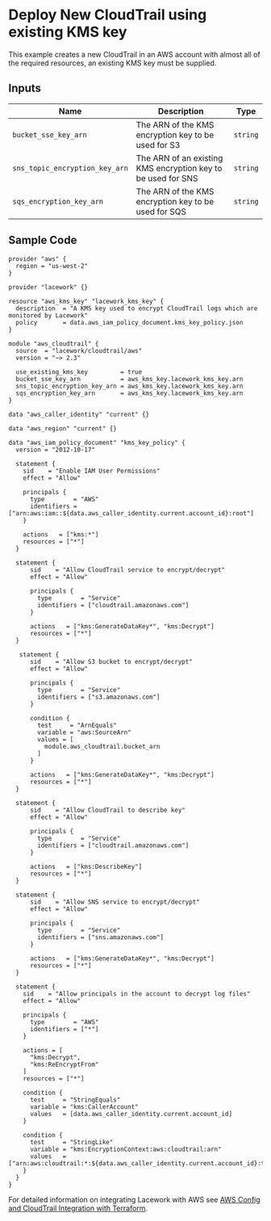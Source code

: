 # Deploy New CloudTrail using existing KMS key

This example creates a new CloudTrail in an AWS account with almost all of the required resources, an existing KMS key must be supplied.

## Inputs

| Name                   | Description                                           | Type   |
| ---------------------- | ----------------------------------------------------- | ------ |
| `bucket_sse_key_arn` | The ARN of the KMS encryption key to be used for S3 | `string` |
| `sns_topic_encryption_key_arn` | The ARN of an existing KMS encryption key to be used for SNS | `string` |
| `sqs_encryption_key_arn` | The ARN of the KMS encryption key to be used for SQS | `string` |

## Sample Code

```hcl
provider "aws" {
  region = "us-west-2"
}

provider "lacework" {}

resource "aws_kms_key" "lacework_kms_key" {
  description  = "A KMS key used to encrypt CloudTrail logs which are monitored by Lacework"
  policy       = data.aws_iam_policy_document.kms_key_policy.json
}

module "aws_cloudtrail" {
  source  = "lacework/cloudtrail/aws"
  version = "~> 2.3"

  use_existing_kms_key         = true
  bucket_sse_key_arn           = aws_kms_key.lacework_kms_key.arn
  sns_topic_encryption_key_arn = aws_kms_key.lacework_kms_key.arn
  sqs_encryption_key_arn       = aws_kms_key.lacework_kms_key.arn
}

data "aws_caller_identity" "current" {}

data "aws_region" "current" {}

data "aws_iam_policy_document" "kms_key_policy" {
  version = "2012-10-17"

  statement {
    sid    = "Enable IAM User Permissions"
    effect = "Allow"

    principals {
      type        = "AWS"
      identifiers = ["arn:aws:iam::${data.aws_caller_identity.current.account_id}:root"]
    }

    actions   = ["kms:*"]
    resources = ["*"]
  }

  statement {
      sid    = "Allow CloudTrail service to encrypt/decrypt"
      effect = "Allow"

      principals {
        type        = "Service"
        identifiers = ["cloudtrail.amazonaws.com"]
      }

      actions   = ["kms:GenerateDataKey*", "kms:Decrypt"]
      resources = ["*"]
  }

   statement {
      sid    = "Allow S3 bucket to encrypt/decrypt"
      effect = "Allow"

      principals {
        type        = "Service"
        identifiers = ["s3.amazonaws.com"]
      }

      condition {
        test     = "ArnEquals"
        variable = "aws:SourceArn"
        values = [
          module.aws_cloudtrail.bucket_arn
        ]
      }

      actions   = ["kms:GenerateDataKey*", "kms:Decrypt"]
      resources = ["*"]
  }

  statement {
      sid    = "Allow CloudTrail to describe key"
      effect = "Allow"

      principals {
        type        = "Service"
        identifiers = ["cloudtrail.amazonaws.com"]
      }

      actions   = ["kms:DescribeKey"]
      resources = ["*"]
  }

  statement {
      sid    = "Allow SNS service to encrypt/decrypt"
      effect = "Allow"

      principals {
        type        = "Service"
        identifiers = ["sns.amazonaws.com"]
      }

      actions   = ["kms:GenerateDataKey*", "kms:Decrypt"]
      resources = ["*"]
  }

  statement {
    sid    = "Allow principals in the account to decrypt log files"
    effect = "Allow"

    principals {
      type        = "AWS"
      identifiers = ["*"]
    }

    actions = [
      "kms:Decrypt",
      "kms:ReEncryptFrom"
    ]
    resources = ["*"]

    condition {
      test     = "StringEquals"
      variable = "kms:CallerAccount"
      values   = [data.aws_caller_identity.current.account_id]
    }

    condition {
      test     = "StringLike"
      variable = "kms:EncryptionContext:aws:cloudtrail:arn"
      values   = ["arn:aws:cloudtrail:*:${data.aws_caller_identity.current.account_id}:trail/*"]
    }
  }
}

```

For detailed information on integrating Lacework with AWS see [AWS Config and CloudTrail Integration with Terraform](https://docs.lacework.net/onboarding/aws-guided-configuration).
